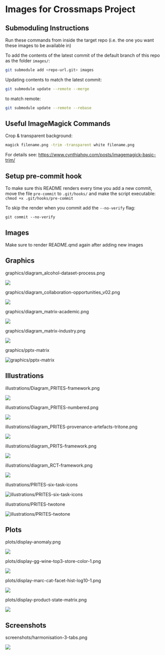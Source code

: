 # Images for Crossmaps Project


## Submoduling Instructions

Run these commands from inside the target repo (i.e. the one you want
these images to be available in)

To add the contents of the latest commit of the default branch of this
repo as the folder `images/`:

``` zsh
git submodule add <repo-url.git> images
```

Updating contents to match the latest commit:

``` zsh
git submodule update --remote --merge
```

to match remote:

``` zsh
git submodule update --remote --rebase
```

## Useful ImageMagick Commands

Crop & transparent background:

``` zsh
magick filename.png -trim -transparent white filename.png
```

For details see:
<https://www.cynthiahqy.com/posts/imagemagick-basic-trim/>

## Setup pre-commit hook

To make sure this README renders every time you add a new commit, move
the file `pre-commit` to `.git/hooks/` and make the script executable:
`chmod +x .git/hooks/pre-commit`

To skip the render when you commit add the `--no-verify` flag:

    git commit --no-verify

## Images

Make sure to render README.qmd again after adding new images

## Graphics

graphics/diagram_alcohol-dataset-process.png

![](graphics/diagram_alcohol-dataset-process.png)

graphics/diagram_collaboration-opportunities_v02.png

![](graphics/diagram_collaboration-opportunities_v02.png)

graphics/diagram_matrix-academic.png

![](graphics/diagram_matrix-academic.png)

graphics/diagram_matrix-industry.png

![](graphics/diagram_matrix-industry.png)

graphics/pptx-matrix

![graphics/pptx-matrix](graphics/pptx-matrix.png)

## Illustrations

illustrations/Diagram_PRITES-framework.png

![](illustrations/Diagram_PRITES-framework.png)

illustrations/Diagram_PRITES-numbered.png

![](illustrations/Diagram_PRITES-numbered.png)

illustrations/diagram_PRITES-provenance-artefacts-tritone.png

![](illustrations/diagram_PRITES-provenance-artefacts-tritone.png)

illustrations/diagram_PRITS-framework.png

![](illustrations/diagram_PRITS-framework.png)

illustrations/diagram_RCT-framework.png

![](illustrations/diagram_RCT-framework.png)

illustrations/PRITES-six-task-icons

![illustrations/PRITES-six-task-icons](illustrations/PRITES-six-task-icons.png)

illustrations/PRITES-twotone

![illustrations/PRITES-twotone](illustrations/PRITES-twotone.png)

## Plots

plots/display-anomaly.png

![](plots/display-anomaly.png)

plots/display-gg-wine-top3-store-color-1.png

![](plots/display-gg-wine-top3-store-color-1.png)

plots/display-marc-cat-facet-hist-log10-1.png

![](plots/display-marc-cat-facet-hist-log10-1.png)

plots/display-product-state-matrix.png

![](plots/display-product-state-matrix.png)

## Screenshots

screenshots/harmonisation-3-tabs.png

![](screenshots/harmonisation-3-tabs.png)
